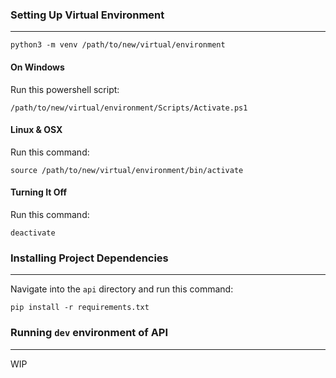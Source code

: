 ### Setting Up Virtual Environment
---

`python3 -m venv /path/to/new/virtual/environment`

#### On Windows

Run this powershell script:

`/path/to/new/virtual/environment/Scripts/Activate.ps1`

#### Linux & OSX

Run this command:

`source /path/to/new/virtual/environment/bin/activate`

#### Turning It Off

Run this command:

`deactivate`


### Installing Project Dependencies
---
Navigate into the `api` directory and run this command:

`pip install -r requirements.txt`

### Running `dev` environment of API
---
WIP

